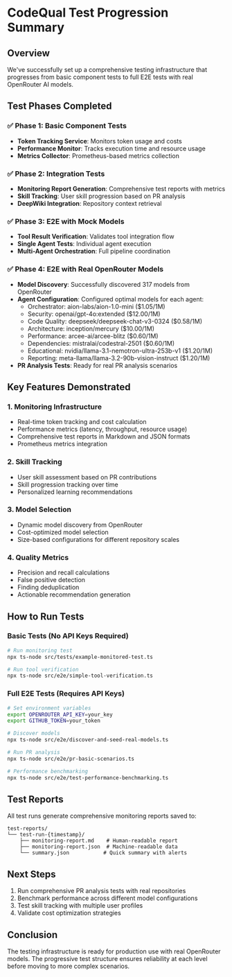 # CodeQual Test Progression Summary

## Overview
We've successfully set up a comprehensive testing infrastructure that progresses from basic component tests to full E2E tests with real OpenRouter AI models.

## Test Phases Completed

### ✅ Phase 1: Basic Component Tests
- **Token Tracking Service**: Monitors token usage and costs
- **Performance Monitor**: Tracks execution time and resource usage
- **Metrics Collector**: Prometheus-based metrics collection

### ✅ Phase 2: Integration Tests
- **Monitoring Report Generation**: Comprehensive test reports with metrics
- **Skill Tracking**: User skill progression based on PR analysis
- **DeepWiki Integration**: Repository context retrieval

### ✅ Phase 3: E2E with Mock Models
- **Tool Result Verification**: Validates tool integration flow
- **Single Agent Tests**: Individual agent execution
- **Multi-Agent Orchestration**: Full pipeline coordination

### ✅ Phase 4: E2E with Real OpenRouter Models
- **Model Discovery**: Successfully discovered 317 models from OpenRouter
- **Agent Configuration**: Configured optimal models for each agent:
  - Orchestrator: aion-labs/aion-1.0-mini ($1.05/1M)
  - Security: openai/gpt-4o:extended ($12.00/1M)
  - Code Quality: deepseek/deepseek-chat-v3-0324 ($0.58/1M)
  - Architecture: inception/mercury ($10.00/1M)
  - Performance: arcee-ai/arcee-blitz ($0.60/1M)
  - Dependencies: mistralai/codestral-2501 ($0.60/1M)
  - Educational: nvidia/llama-3.1-nemotron-ultra-253b-v1 ($1.20/1M)
  - Reporting: meta-llama/llama-3.2-90b-vision-instruct ($1.20/1M)
- **PR Analysis Tests**: Ready for real PR analysis scenarios

## Key Features Demonstrated

### 1. Monitoring Infrastructure
- Real-time token tracking and cost calculation
- Performance metrics (latency, throughput, resource usage)
- Comprehensive test reports in Markdown and JSON formats
- Prometheus metrics integration

### 2. Skill Tracking
- User skill assessment based on PR contributions
- Skill progression tracking over time
- Personalized learning recommendations

### 3. Model Selection
- Dynamic model discovery from OpenRouter
- Cost-optimized model selection
- Size-based configurations for different repository scales

### 4. Quality Metrics
- Precision and recall calculations
- False positive detection
- Finding deduplication
- Actionable recommendation generation

## How to Run Tests

### Basic Tests (No API Keys Required)
```bash
# Run monitoring test
npx ts-node src/tests/example-monitored-test.ts

# Run tool verification
npx ts-node src/e2e/simple-tool-verification.ts
```

### Full E2E Tests (Requires API Keys)
```bash
# Set environment variables
export OPENROUTER_API_KEY=your_key
export GITHUB_TOKEN=your_token

# Discover models
npx ts-node src/e2e/discover-and-seed-real-models.ts

# Run PR analysis
npx ts-node src/e2e/pr-basic-scenarios.ts

# Performance benchmarking
npx ts-node src/e2e/test-performance-benchmarking.ts
```

## Test Reports
All test runs generate comprehensive monitoring reports saved to:
```
test-reports/
└── test-run-{timestamp}/
    ├── monitoring-report.md    # Human-readable report
    ├── monitoring-report.json  # Machine-readable data
    └── summary.json           # Quick summary with alerts
```

## Next Steps
1. Run comprehensive PR analysis tests with real repositories
2. Benchmark performance across different model configurations
3. Test skill tracking with multiple user profiles
4. Validate cost optimization strategies

## Conclusion
The testing infrastructure is ready for production use with real OpenRouter models. The progressive test structure ensures reliability at each level before moving to more complex scenarios.